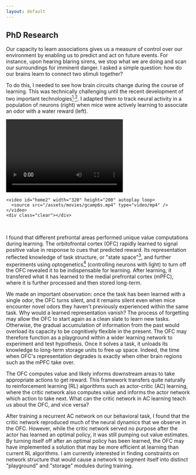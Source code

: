 ```yaml
---
layout: default
---
```


## PhD Research

Our capacity to learn associations gives us a measure of control over our environment by enabling us to predict and act on future events. For instance, upon hearing blaring sirens, we stop what we are doing and scan our surroundings for imminent danger. I asked a simple question: how do our brains learn to connect two stimuli together?

To do this, I needed to see how brain circuits change during the course of learning. This was technically challenging until the recent development of two important technologies[<sup>1</sup>](https://www.nature.com/articles/nature12354)<sup>,</sup>[<sup>2</sup>](https://www.nature.com/articles/nn.3329). I adapted them to track neural activity in a population of neurons (right) when mice were actively learning to associate an odor with a water reward (left).

<div id="wrapper">
    <video id="home1" width="320" height="200" autoplay loop>
      <source src="/assets/movies/behavior.mp4" type="video/mp4" />
    </video>

    <video id="home2" width="320" height="200" autoplay loop>
      <source src="/assets/movies/gcamp6s.mp4" type="video/mp4" />
    </video>
    <div class="clear"></div>
</div>

<br/>

I found that different prefrontal areas performed unique value computations during learning. The orbitofrontal cortex (OFC) rapidly learned to signal positive value in response to cues that predicted reward. Its representation reflected knowledge of task structure, or "state space"[<sup>3</sup>](https://www.sciencedirect.com/science/article/pii/S0896627313010398), and further experiments using optogenetics[<sup>4</sup>](https://www.nature.com/articles/nn1525) (controlling neurons with light) to turn off the OFC revealed it to be indispensable for learning. After learning, it transfered what it has learned to the medial prefrontal cortex (mPFC), where it is further processed and then stored long-term.

We made an important observation: once the task has been learned with a single odor, the OFC turns silent, and it remains silent even when mice encounter novel odors they haven't previously experienced within the same task. Why would a learned representation vanish? The process of forgetting may allow the OFC to start again as a clean slate to learn new tasks. Otherwise, the gradual accumulation of information from the past would overload its capacity to be cognitively flexible in the present. The OFC may therefore function as a playground within a wider learning network to experiment and test hypothesis. Once it solves a task, it unloads its knowledge to long-term storage units to free up space. Indeed, the time when OFC's representation degrades is exactly when other brain regions such as the mPFC take over.

The OFC computes value and likely informs downstream areas to take appropriate actions to get reward. This framework transfers quite naturally to reinforcement learning (RL) algorithms such as actor-critic (AC) learning, where the critic network also computes value and informs the actor network which action to take next. What can the critic network in AC learning teach us about the OFC, and vice versa?

After training a recurrent AC network on our behavioral task, I found that the critic network reproduced much of the neural dynamics that we observe in the OFC. However, while the critic network served no purpose after the actor has learned an optimal policy, it was still pumping out value estimates. By turning itself off after an optimal policy has been learned, the OFC may have implemented a solution that may be more efficient at learning than current RL algorithms. I am currently interested in finding constraints on network structure that would cause a network to segment itself into distinct "playground" and "storage" modules during training.

<!-- I then adapted this technology to

1. Genetically engineered calcium indicators that convert voltage into light. Instead of listening to waveforms, we directly visualize neural activity through changes in fluorescence. This allows us to track the neural activity of a large population of neurons across time.

2. Microendoscopic lenses. Brain regions thought to underlie associative learning are lodged deep within, and can't be imaged through any conventional methods that only scan the brain surface. But if we implant a lens through the cranium until it is directly on top of these regions, we can see what neurons below are doing. -->
